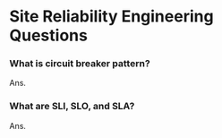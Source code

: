 # Site Reliability Engineering Questions

### What is circuit breaker pattern?

Ans. 

### What are SLI, SLO, and SLA?

Ans.

